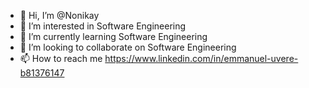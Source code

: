 - 👋 Hi, I’m @Nonikay
- 👀 I’m interested in Software Engineering 
- 🌱 I’m currently learning Software Engineering 
- 💞️ I’m looking to collaborate on Software Engineering 
- 📫 How to reach me https://www.linkedin.com/in/emmanuel-uvere-b81376147

<!---
Nonikay/Nonikay is a ✨ special ✨ repository because its `README.md` (this file) appears on your GitHub profile.
You can click the Preview link to take a look at your changes.
--->
